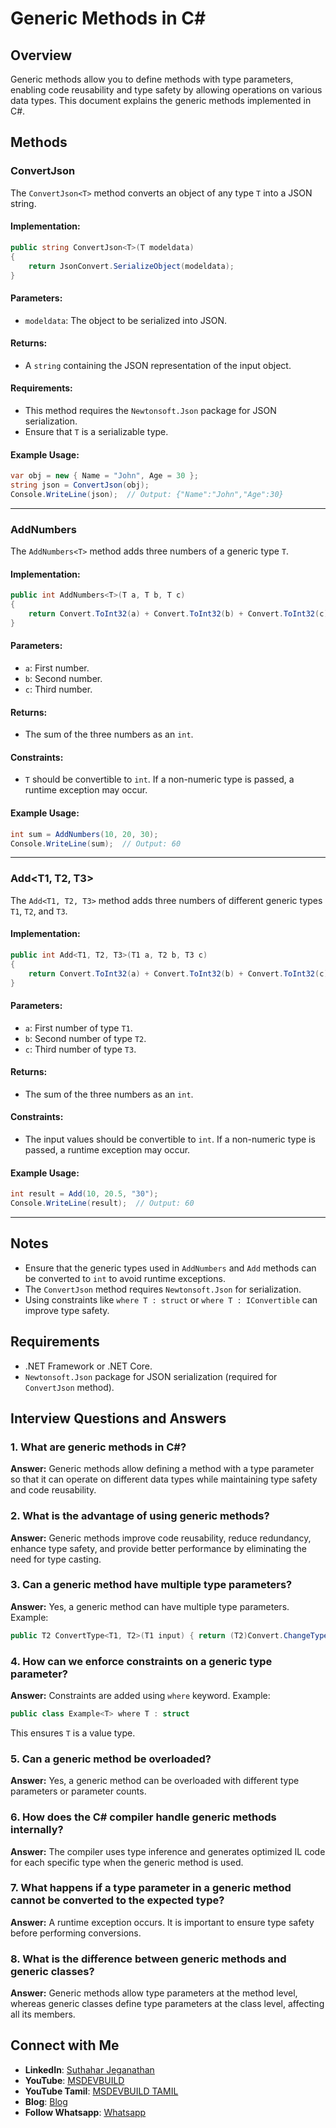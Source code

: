 # Generic Methods in C#

## Overview
Generic methods allow you to define methods with type parameters, enabling code reusability and type safety by allowing operations on various data types. This document explains the generic methods implemented in C#.

## Methods

### ConvertJson<T>
The `ConvertJson<T>` method converts an object of any type `T` into a JSON string.

#### Implementation:
```csharp
public string ConvertJson<T>(T modeldata)
{
    return JsonConvert.SerializeObject(modeldata);
}
```

#### Parameters:
- `modeldata`: The object to be serialized into JSON.

#### Returns:
- A `string` containing the JSON representation of the input object.

#### Requirements:
- This method requires the `Newtonsoft.Json` package for JSON serialization.
- Ensure that `T` is a serializable type.

#### Example Usage:
```csharp
var obj = new { Name = "John", Age = 30 };
string json = ConvertJson(obj);
Console.WriteLine(json);  // Output: {"Name":"John","Age":30}
```

---

### AddNumbers<T>
The `AddNumbers<T>` method adds three numbers of a generic type `T`.

#### Implementation:
```csharp
public int AddNumbers<T>(T a, T b, T c)
{
    return Convert.ToInt32(a) + Convert.ToInt32(b) + Convert.ToInt32(c);
}
```

#### Parameters:
- `a`: First number.
- `b`: Second number.
- `c`: Third number.

#### Returns:
- The sum of the three numbers as an `int`.

#### Constraints:
- `T` should be convertible to `int`. If a non-numeric type is passed, a runtime exception may occur.

#### Example Usage:
```csharp
int sum = AddNumbers(10, 20, 30);
Console.WriteLine(sum);  // Output: 60
```

---

### Add<T1, T2, T3>
The `Add<T1, T2, T3>` method adds three numbers of different generic types `T1`, `T2`, and `T3`.

#### Implementation:
```csharp
public int Add<T1, T2, T3>(T1 a, T2 b, T3 c)
{
    return Convert.ToInt32(a) + Convert.ToInt32(b) + Convert.ToInt32(c);
}
```

#### Parameters:
- `a`: First number of type `T1`.
- `b`: Second number of type `T2`.
- `c`: Third number of type `T3`.

#### Returns:
- The sum of the three numbers as an `int`.

#### Constraints:
- The input values should be convertible to `int`. If a non-numeric type is passed, a runtime exception may occur.

#### Example Usage:
```csharp
int result = Add(10, 20.5, "30");
Console.WriteLine(result);  // Output: 60
```

---

## Notes
- Ensure that the generic types used in `AddNumbers` and `Add` methods can be converted to `int` to avoid runtime exceptions.
- The `ConvertJson` method requires `Newtonsoft.Json` for serialization.
- Using constraints like `where T : struct` or `where T : IConvertible` can improve type safety.

## Requirements
- .NET Framework or .NET Core.
- `Newtonsoft.Json` package for JSON serialization (required for `ConvertJson` method).

## Interview Questions and Answers

### 1. What are generic methods in C#?
**Answer:** Generic methods allow defining a method with a type parameter so that it can operate on different data types while maintaining type safety and code reusability.

### 2. What is the advantage of using generic methods?
**Answer:** Generic methods improve code reusability, reduce redundancy, enhance type safety, and provide better performance by eliminating the need for type casting.

### 3. Can a generic method have multiple type parameters?
**Answer:** Yes, a generic method can have multiple type parameters. Example:
```csharp
public T2 ConvertType<T1, T2>(T1 input) { return (T2)Convert.ChangeType(input, typeof(T2)); }
```

### 4. How can we enforce constraints on a generic type parameter?
**Answer:** Constraints are added using `where` keyword. Example:
```csharp
public class Example<T> where T : struct
```
This ensures `T` is a value type.

### 5. Can a generic method be overloaded?
**Answer:** Yes, a generic method can be overloaded with different type parameters or parameter counts.

### 6. How does the C# compiler handle generic methods internally?
**Answer:** The compiler uses type inference and generates optimized IL code for each specific type when the generic method is used.

### 7. What happens if a type parameter in a generic method cannot be converted to the expected type?
**Answer:** A runtime exception occurs. It is important to ensure type safety before performing conversions.

### 8. What is the difference between generic methods and generic classes?
**Answer:** Generic methods allow type parameters at the method level, whereas generic classes define type parameters at the class level, affecting all its members.

## Connect with Me
- **LinkedIn**: [Suthahar Jeganathan](https://www.linkedin.com/in/jssuthahar/)
- **YouTube**: [MSDEVBUILD](https://www.youtube.com/@MSDEVBUILD)
- **YouTube Tamil**: [MSDEVBUILD TAMIL](https://www.youtube.com/@MSDEVBUILDTamil)
- **Blog**: [Blog](https://www.msdevbuild.com/)
- **Follow Whatsapp**: [Whatsapp](https://www.whatsapp.com/channel/0029Va5j2rHEFeXcTlUhQB0J)
